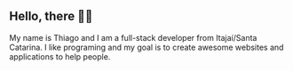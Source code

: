## Hello, there 🤙🏻

My name is Thiago and I am a full-stack developer from Itajaí/Santa Catarina. I like programing and my goal is to create awesome websites and applications to help people. 
